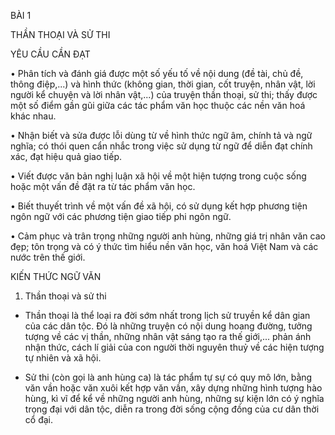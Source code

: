 BÀI 1

THẦN THOẠI VÀ SỬ THI

YÊU CẦU CẦN ĐẠT

• Phân tích và đánh giá được một số yếu tố về nội dung (đề tài, chủ đề, thông điệp,...) và hình thức (không gian, thời gian, cốt truyện, nhân vật, lời người kể chuyện và lời nhân vật,...) của truyện thần thoại, sử thi; thấy được một số điểm gần gũi giữa các tác phẩm văn học thuộc các nền văn hoá khác nhau.

• Nhận biết và sửa được lỗi dùng từ về hình thức ngữ âm, chính tả và ngữ nghĩa; có thói quen cẩn nhắc trong việc sử dụng từ ngữ để diễn đạt chính xác, đạt hiệu quả giao tiếp.

• Viết được văn bản nghị luận xã hội về một hiện tượng trong cuộc sống hoặc một vấn đề đặt ra từ tác phẩm văn học.

• Biết thuyết trình về một vấn đề xã hội, có sử dụng kết hợp phương tiện ngôn ngữ với các phương tiện giao tiếp phi ngôn ngữ.

• Cảm phục và trân trọng những người anh hùng, những giá trị nhân văn cao đẹp; tôn trọng và có ý thức tìm hiểu nền văn học, văn hoá Việt Nam và các nước trên thế giới.

KIẾN THỨC NGỮ VĂN

1. Thần thoại và sử thi

- Thần thoại là thể loại ra đời sớm nhất trong lịch sử truyền kể dân gian của các dân tộc. Đó là những truyện có nội dung hoang đường, tưởng tượng về các vị thần, những nhân vật sáng tạo ra thế giới,... phản ánh nhận thức, cách lí giải của con người thời nguyên thuỷ về các hiện tượng tự nhiên và xã hội.

- Sử thi (còn gọi là anh hùng ca) là tác phẩm tự sự có quy mô lớn, bằng văn vần hoặc văn xuôi kết hợp văn vần, xây dựng những hình tượng hào hùng, kì vĩ để kể về những người anh hùng, những sự kiện lớn có ý nghĩa trọng đại với dân tộc, diễn ra trong đời sống cộng đồng của cư dân thời cổ đại.